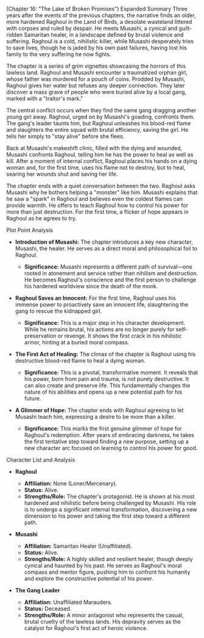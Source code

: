 (Chapter 16: "The Lake of Broken Promises")
Expanded Summary
Three years after the events of the previous chapters, the narrative finds an older, more hardened Raghoul in the Land of Birds, a desolate wasteland littered with corpses and ruled by despair. He meets Musashi, a cynical and guilt-ridden Samaritan healer, in a landscape defined by brutal violence and suffering. Raghoul is a cold, nihilistic killer, while Musashi desperately tries to save lives, though he is jaded by his own past failures, having lost his family to the very suffering he now fights.

The chapter is a series of grim vignettes showcasing the horrors of this lawless land. Raghoul and Musashi encounter a traumatized orphan girl, whose father was murdered for a pouch of coins. Prodded by Musashi, Raghoul gives her water but refuses any deeper connection. They later discover a mass grave of people who were buried alive by a local gang, marked with a "traitor's mark."

The central conflict occurs when they find the same gang dragging another young girl away. Raghoul, urged on by Musashi's goading, confronts them. The gang's leader taunts him, but Raghoul unleashes his blood-red flame and slaughters the entire squad with brutal efficiency, saving the girl. He tells her simply to "stay alive" before she flees.

Back at Musashi's makeshift clinic, filled with the dying and wounded, Musashi confronts Raghoul, telling him he has the power to heal as well as kill. After a moment of internal conflict, Raghoul places his hands on a dying woman and, for the first time, uses his flame not to destroy, but to heal, searing her wounds shut and saving her life.

The chapter ends with a quiet conversation between the two. Raghoul asks Musashi why he bothers helping a "monster" like him. Musashi explains that he saw a "spark" in Raghoul and believes even the coldest flames can provide warmth. He offers to teach Raghoul how to control his power for more than just destruction. For the first time, a flicker of hope appears in Raghoul as he agrees to try.

Plot Point Analysis
*   **Introduction of Musashi:** The chapter introduces a key new character, Musashi, the healer. He serves as a direct moral and philosophical foil to Raghoul.
    *   **Significance:** Musashi represents a different path of survival—one rooted in atonement and service rather than nihilism and destruction. He becomes Raghoul's conscience and the first person to challenge his hardened worldview since the death of the monk.

*   **Raghoul Saves an Innocent:** For the first time, Raghoul uses his immense power to proactively save an innocent life, slaughtering the gang to rescue the kidnapped girl.
    *   **Significance:** This is a major step in his character development. While he remains brutal, his actions are no longer purely for self-preservation or revenge. It shows the first crack in his nihilistic armor, hinting at a buried moral compass.

*   **The First Act of Healing:** The climax of the chapter is Raghoul using his destructive blood-red flame to heal a dying woman.
    *   **Significance:** This is a pivotal, transformative moment. It reveals that his power, born from pain and trauma, is not purely destructive. It can also create and preserve life. This fundamentally changes the nature of his abilities and opens up a new potential path for his future.

*   **A Glimmer of Hope:** The chapter ends with Raghoul agreeing to let Musashi teach him, expressing a desire to be more than a killer.
    *   **Significance:** This marks the first genuine glimmer of hope for Raghoul's redemption. After years of embracing darkness, he takes the first tentative step toward finding a new purpose, setting up a new character arc focused on learning to control his power for good.

Character List and Analysis
*   **Raghoul**
    *   **Affiliation:** None (Loner/Mercenary).
    *   **Status:** Alive.
    *   **Strengths/Role:** The chapter's protagonist. He is shown at his most hardened and nihilistic before being challenged by Musashi. His role is to undergo a significant internal transformation, discovering a new dimension to his power and taking the first step toward a different path.

*   **Musashi**
    *   **Affiliation:** Samaritan Healer (Unaffiliated).
    *   **Status:** Alive.
    *   **Strengths/Role:** A highly skilled and resilient healer, though deeply cynical and haunted by his past. He serves as Raghoul's moral compass and mentor figure, pushing him to confront his humanity and explore the constructive potential of his power.

*   **The Gang Leader**
    *   **Affiliation:** Unaffiliated Marauders.
    *   **Status:** Deceased.
    *   **Strengths/Role:** A minor antagonist who represents the casual, brutal cruelty of the lawless lands. His depravity serves as the catalyst for Raghoul's first act of heroic violence.